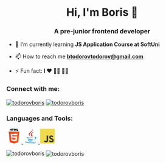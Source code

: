 <h1 align="center">Hi, I'm Boris 👋</h1>
<h3 align="center">A pre-junior frontend developer</h3>

- 🌱 I’m currently learning **JS Application Course at SoftUni**

- 📫 How to reach me **btodorovtodorov@gmail.com**

- ⚡ Fun fact: **I ♥ 🏃‍♂️ 🚵‍♂️**

<h3 align="left">Connect with me:</h3>
<p align="left">
<a href="https://fb.com/todorovboris" target="blank"><img align="center" src="https://raw.githubusercontent.com/rahuldkjain/github-profile-readme-generator/master/src/images/icons/Social/facebook.svg" alt="todorovboris" height="30" width="40" /></a>
<a href="https://instagram.com/todorovboris" target="blank"><img align="center" src="https://raw.githubusercontent.com/rahuldkjain/github-profile-readme-generator/master/src/images/icons/Social/instagram.svg" alt="todorovboris" height="30" width="40" /></a>
</p>

<h3 align="left">Languages and Tools:</h3>
<p align="left"> <a href="https://www.w3.org/html/" target="_blank" rel="noreferrer"> <img src="https://raw.githubusercontent.com/devicons/devicon/master/icons/html5/html5-original-wordmark.svg" alt="html5" width="40" height="40"/> </a> <a href="https://www.java.com" target="_blank" rel="noreferrer"> <img src="https://raw.githubusercontent.com/devicons/devicon/master/icons/java/java-original.svg" alt="java" width="40" height="40"/> </a> <a href="https://developer.mozilla.org/en-US/docs/Web/JavaScript" target="_blank" rel="noreferrer"> <img src="https://raw.githubusercontent.com/devicons/devicon/master/icons/javascript/javascript-original.svg" alt="javascript" width="40" height="40"/> </a> </p>

<p><img align="left" src="https://github-readme-stats.vercel.app/api/top-langs?username=todorovboris&show_icons=true&locale=en&layout=compact" alt="todorovboris" /></p>

<p>&nbsp;<img align="center" src="https://github-readme-stats.vercel.app/api?username=todorovboris&show_icons=true&locale=en" alt="todorovboris" /></p>
